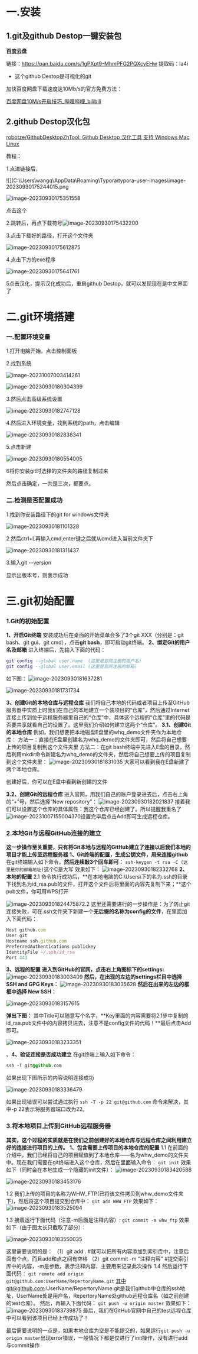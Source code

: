 # 一.安装

## 1.git及github Destop一键安装包

**百度云盘**

链接：https://pan.baidu.com/s/1gPXpt9-MhmPFG2PQXcyEHw 提取码：la4i

- 这个github Destop是可视化的git

加快百度网盘下载速度达10Mb/s的官方免费方法：

[百度网盘10M/s开启技巧_哔哩哔哩_bilibili](https://www.bilibili.com/video/BV1Pu4y127kL/?spm_id_from=333.999.0.0&vd_source=3b09dd0fe60220d7ade99b728178eb29)

## 2.github Destop汉化包

[robotze/GithubDesktopZhTool: Github Desktop 汉化工具 支持 Windows Mac Linux](https://github.com/robotze/GithubDesktopZhTool)

教程：

1.点进链接后，

![](C:\Users\wangq\AppData\Roaming\Typora\typora-user-images\image-20230930175244015.png

![image-20230930175351558](https://cdn.jsdelivr.net/gh/qhongyxy/Internetimg/202310070029021.png)

点击这个

2.跳转后，再点下载符号![image-20230930175432200](https://cdn.jsdelivr.net/gh/qhongyxy/Internetimg/202310070029617.png)

3.点击下载好的路径，打开这个文件夹

![image-20230930175612875](C:\Users\wangq\AppData\Roaming\Typora\typora-user-images\image-20230930175612875.png)

4.点击下方的exe程序

![image-20230930175641761](https://cdn.jsdelivr.net/gh/qhongyxy/Internetimg/202310070030648.png)

5点击汉化，提示汉化成功后，重启github Destop，就可以发现现在是中文界面了

# 二.git环境搭建

### 一.配置环境变量

1.打开电脑开始，点击控制面板

2.找到系统

![image-20231007003414261](https://cdn.jsdelivr.net/gh/qhongyxy/Internetimg/202310070034319.png)

![image-20230930180304399](https://cdn.jsdelivr.net/gh/qhongyxy/Internetimg/202310070030393.png)

3.然后点击高级系统设置

![image-20230930182747128](https://cdn.jsdelivr.net/gh/qhongyxy/Internetimg/202310070034842.png)

4.然后进入环境变量，找到系统的path，点击编辑

![image-20230930182838341](https://cdn.jsdelivr.net/gh/qhongyxy/Internetimg/202310070030283.png)

5.点击新建

![image-20230930180554005](https://cdn.jsdelivr.net/gh/qhongyxy/Internetimg/202310070034812.png)

6将你安装git时选择的文件夹的路径复制过来

然后点击确定，一共是三次，都要点。

### 二.检测是否配置成功

1.找到你安装路径下的git for windows文件夹

![image-20230930181101328](https://cdn.jsdelivr.net/gh/qhongyxy/Internetimg/202310071546948.png)

2.然后ctrl+L再输入cmd,enter键之后就从cmd进入当前文件夹下

![image-20230930181311437](https://cdn.jsdelivr.net/gh/qhongyxy/Internetimg/202310071546076.png)

3.输入git --version

显示出版本号，则表示成功

# 三.git初始配置

### 1.Git的初始配置

**1、开启Git终端**
安装成功后在桌面的开始菜单会多了3个git XXX（分别是：git bash、git gui、git cmd），点击**git bash**，即可启动git终端。
**2、绑定Git的用户名及邮箱**
进入终端后，先输入下面的代码：

```lua
git config --global user.name  (这里是官网注册的用户名)
git config --global user.email (这里是官网注册的邮箱)
```

如下图：
![image-20230930181637281](https://cdn.jsdelivr.net/gh/qhongyxy/Internetimg/202310071546756.png)

![image-20230930181731734](https://cdn.jsdelivr.net/gh/qhongyxy/Internetimg/202310071546372.png)

**3、创建Git的本地仓库与远程仓库**
我们将自己本地的代码或者项目上传至GitHub服务器中实质上时我们在自己的本地建立一个装项目的“仓库”，然后通过Internet连接上传到位于远程服务器里自己的“仓库”中，具体这个远程的“仓库”里的代码是否要共享就看自己的设置了。这里我们介绍如何建立这两个“仓库”。
**3.1、创建Git的本地仓库**
例如，我们想要把本地磁盘E盘里的whq_demo文件夹作为本地仓库：
方法一：直接在E盘里创建名为whq_demo的文件夹即可，然后将自己想要上传的项目复制到这个文件夹里
方法二：在git bash终端中先进入E盘的目录，然后利用mkdir命令新建名为whq_demo的文件夹，然后将自己想要上传的项目复制到这个文件夹里：
![image-20230930181831035](https://cdn.jsdelivr.net/gh/qhongyxy/Internetimg/202310071546651.png)
大家可以看到我在E盘新建了两个本地仓库。

创建好后，你可以在E盘中看到新创建的文件

**3.2、创建Git的远程仓库**
进入官网，用我们自己的账户登录进去后，点击右上角的“+”号，然后选择“New repository”：
![image-20230930182021837](https://cdn.jsdelivr.net/gh/qhongyxy/Internetimg/202310071548611.png)
接着我们可以设置这个仓库的具体属性：我这个仓库已经创建了。所以提醒我重名了
![image-20231007155004370](https://cdn.jsdelivr.net/gh/qhongyxy/Internetimg/202310071550435.png)设置完毕后点击Add即可生成远程仓库。

### 2.本地Git与远程GitHub连接的建立

**这一步操作至关重要，只有将Git本地与远程的GitHub建立了连接以后我们本地的项目才能上传至远程服务器**
**1、Git终端的配置，生成公钥文件，用来连接github**
在git终端输入如下命令，**然后连续敲3个回车即可**：
`ssh-keygen -t rsa -C (这里是你的邮箱地址)`这个C是大写
效果如下：
![image-20230930182332768](https://cdn.jsdelivr.net/gh/qhongyxy/Internetimg/202310071550796.png)
**2、本地的配置**
2.1 命令执行成功后，**在本地电脑的C:\Users\下的名为.ssh的目录下找到名为id_rsa.pub的文件，打开这个文件后将里面的内容先复制下来；**这个pub文件，你可用WPS打开

![image-20230930182447587](https://cdn.jsdelivr.net/gh/qhongyxy/Internetimg/202310071550067.png)2.2 这里还需要进行的一步操作是：为了防止git连接失败，可在.ssh文件夹下新建一个**无后缀的名称为config的文件**，在里面加入下面代码：

```javascript
Host github.com
User git 
Hostname ssh.github.com
PreferredAuthentications publickey
IdentityFile ~/.ssh/id_rsa
Port 443
```

**3、远程的配置**
**进入到GitHub的官网，点击右上角图标下的settings:**
![image-20230930183003409](https://cdn.jsdelivr.net/gh/qhongyxy/Internetimg/202310071550824.png)
**然后，在出现的左边的settings栏目中选择SSH and GPG Keys：**
![image-20230930183035628](https://cdn.jsdelivr.net/gh/qhongyxy/Internetimg/202310071550837.png)
**然后在出来的左边的框框中选择 New SSH：**

![image-20230930183157615](C:\Users\wangq\AppData\Roaming\Typora\typora-user-images\image-20230930183157615.png)

**弹出下图：**
其中Title可以随意写个名字，**Key里面的内容需要将2.1步中复制的id_rsa.pub文件中的内容拷贝进去，注意不是config文件的代码！**最后点击Add即可。

![image-20230930183233351](https://cdn.jsdelivr.net/gh/qhongyxy/Internetimg/202310071550581.png)

、**4、验证连接是否成功建立**
在git终端上输入如下命令：

```css
ssh -T git@github.com
```

如果出现下图所示的内容说明连接成功

![image-20230930183336479](https://cdn.jsdelivr.net/gh/qhongyxy/Internetimg/202310071551261.png)


如果出现错误可以尝试通过执行 `ssh -T -p 22 git@github.com` 命令来解决，其中-p 22表示将服务器端口改为22。

### 3.将本地项目上传到GitHub远程服务器

**其实，这个过程的实质就是在我们之前创建好的本地仓库与远程仓库之间利用建立好的连接进行项目的上传。**
**1、包含需要上传项目的本地仓库的配置**
1.1 在前面的介绍中，我们已经将自己的项目赋值到了本地仓库——名为whw_demo的文件夹中。现在我们需要在git终端进入这个仓库，然后在里面输入命令：
`git init`
效果如下（同时会在本地生成一个隐藏的init文件）：
![image-20230930183420588](https://cdn.jsdelivr.net/gh/qhongyxy/Internetimg/202310071551085.png)



![image-20230930183453176](https://cdn.jsdelivr.net/gh/qhongyxy/Internetimg/202310071551788.png)

1.2 我们上传的项目的名称为WHW_FTP(已将该文件拷贝到whw_demo文件夹下)，然后将这个项目提交到仓库中：
`git add WHW_FTP`
效果如下：
![image-20230930183525094](https://cdn.jsdelivr.net/gh/qhongyxy/Internetimg/202310071551364.png)



1.3 接着运行下面代码（注意-m后面是注释内容）:
`git commit -m whw_ftp`
效果如下（由于图太长只截取了部分）：



![image-20230930183550035](https://cdn.jsdelivr.net/gh/qhongyxy/Internetimg/202310071551109.png)

这里需要说明的是：
（1）git add . #就可以把所有内容添加到索引库中，注意后面有个点，而且add和点之间有空格
（2）git commit -m “注释内容” #提交索引库中的内容，-m是参数，表示注释内容，主要用来记录此次操作
1.4 然后运行下面代码：
`git remote add origin git@github.com:UserName/RepertoryName.git`
其中git@github.com:UserName/RepertoryName.git是我们github中仓库的ssh地址，UserName处是用户名，RepertoryName处github远程仓库名（如之前创建的test仓库）。
然后，再输入下面代码：
`git push -u origin master`
效果如下：
![image-20230930183739875](https://cdn.jsdelivr.net/gh/qhongyxy/Internetimg/202310071551093.png)
最后，我们在GitHub官网中自己的test远程仓库中可以看到该项目已经上传成功了！





最后需要说明的一点是，如果本地仓库为空是不能提交的，如果运行`git push -u origin master`出现error错误，一般情况下都是仅进行了init操作，没有进行add与commit操作